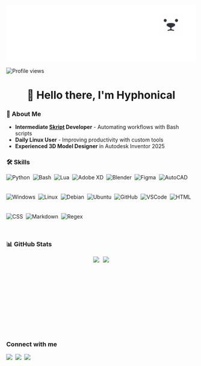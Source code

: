 ![👋 Hello there, I'm Hyphonical](https://github.com/Hyphonic/Hyphonic/blob/main/Header2.gif?raw=true)

![Profile views](https://komarev.com/ghpvc/?username=Hyphonic&label=Profile%20views&color=0e75b6&style=flat)

<div id="toc" align="center">
  <h1>👋 Hello there, I'm Hyphonical</h1>
</div>

### 📃 About Me

- **Intermediate [Skript](https://github.com/SkriptLang/Skript) Developer** - Automating workflows with Bash scripts
- **Daily Linux User** - Improving productivity with custom tools
- **Experienced 3D Model Designer** in Autodesk Inventor 2025

### 🛠️ Skills

<div style="display: flex; flex-wrap: wrap; gap: 4px; justify-content: left;">
  <img src="https://skillicons.dev/icons?i=python" height="48" alt="Python" style="margin-right: 4px">
  <img src="https://skillicons.dev/icons?i=bash" height="48" alt="Bash" style="margin-right: 4px">
  <img src="https://skillicons.dev/icons?i=lua" height="47" alt="Lua" style="margin-right: 4px">
  <img src="https://skillicons.dev/icons?i=xd" height="48" alt="Adobe XD" style="margin-right: 4px">
  <img src="https://skillicons.dev/icons?i=blender" height="48" alt="Blender" style="margin-right: 4px">
  <img src="https://skillicons.dev/icons?i=figma" height="48" alt="Figma" style="margin-right: 4px">
  <img src="https://skillicons.dev/icons?i=autocad" height="48" alt="AutoCAD" style="margin-right: 4px">
  <img src="https://skillicons.dev/icons?i=windows" height="48" alt="Windows" style="margin-right: 4px">
  <img src="https://skillicons.dev/icons?i=linux" height="48" alt="Linux" style="margin-right: 4px">
  <img src="https://skillicons.dev/icons?i=debian" height="48" alt="Debian" style="margin-right: 4px">
  <img src="https://skillicons.dev/icons?i=ubuntu" height="48" alt="Ubuntu" style="margin-right: 4px">
  <img src="https://skillicons.dev/icons?i=github" height="48" alt="GitHub" style="margin-right: 4px">
  <img src="https://skillicons.dev/icons?i=vscode" height="48" alt="VSCode" style="margin-right: 4px">
  <img src="https://skillicons.dev/icons?i=html" height="48" alt="HTML" style="margin-right: 4px">
  <img src="https://skillicons.dev/icons?i=css" height="48" alt="CSS" style="margin-right: 4px">
  <img src="https://skillicons.dev/icons?i=md" height="48" alt="Markdown" style="margin-right: 4px">
  <img src="https://skillicons.dev/icons?i=regex" height="48" alt="Regex" style="margin-right: 4px">
</div>

### 📊 GitHub Stats

<div style="display: flex; justify-content: center; gap: 10px;">
  <img height="200" src="https://github-readme-stats.vercel.app/api?username=Hyphonic&hide_rank=true&show_icons=true&border_radius=20&theme=transparent&text_color=8caaee&title_color=8caaee&icon_color=99d1db&border_color=303446&card_width=320" />
  <img height="200" src="https://github-readme-stats.vercel.app/api/top-langs?username=Hyphonic&layout=compact&langs_count=8&show_icons=true&border_radius=10&theme=transparent&text_color=8caaee&title_color=8caaee&icon_color=99d1db&border_color=303446" />
</div>

### Connect with me
<p align="left">
  <a href="mailto:Hyphonical@gmail.com" target="_blank"><img src="https://img.shields.io/badge/Gmail-D14836?style=flat-square&logo=gmail&logoColor=white" height="28" style="margin-right: 4px"></a>
  <a href="https://github.com/Hyphonic" target="_blank"><img src="https://img.shields.io/badge/GitHub-100000?style=flat-square&logo=github&logoColor=white" height="28" style="margin-right: 4px"></a>
  <a href="https://www.reddit.com/user/Hyphonical" target="_blank"><img src="https://img.shields.io/badge/Reddit-FF4500?style=flat-square&logo=reddit&logoColor=white" height="28" style="margin-right: 4px"></a>
</p>
